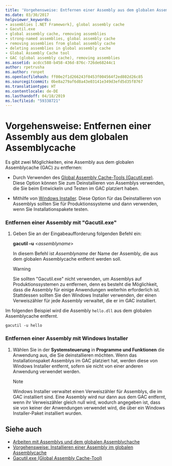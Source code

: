```yaml
---
title: 'Vorgehensweise: Entfernen einer Assembly aus dem globalen Assemblycache'
ms.date: 03/30/2017
helpviewer_keywords:
- assemblies [.NET Framework], global assembly cache
- Gacutil.exe
- global assembly cache, removing assemblies
- strong-named assemblies, global assembly cache
- removing assemblies from global assembly cache
- deleting assemblies in global assembly cache
- Global Assembly Cache tool
- GAC (global assembly cache), removing assemblies
ms.assetid: acdcc588-b458-436d-876c-726de68244c1
author: rpetrusha
ms.author: ronpet
ms.openlocfilehash: ff00e2f1d266243f0453f004564f2ed802d26c85
ms.sourcegitcommit: 0be8a279af6d8a43e03141e349d3efd5d35f8767
ms.translationtype: HT
ms.contentlocale: de-DE
ms.lasthandoff: 04/18/2019
ms.locfileid: "59338721"
---
```

# <a name="how-to-remove-an-assembly-from-the-global-assembly-cache"></a>Vorgehensweise: Entfernen einer Assembly aus dem globalen Assemblycache
Es gibt zwei Möglichkeiten, eine Assembly aus dem globalen Assemblycache (GAC) zu entfernen:  
  
-   Durch Verwenden des [Global Assembly Cache-Tools (Gacutil.exe)](../../../docs/framework/tools/gacutil-exe-gac-tool.md). Diese Option können Sie zum Deinstallieren von Assemblys verwenden, die Sie beim Entwickeln und Testen im GAC platziert haben.  
  
-   Mithilfe von [Windows Installer](/windows/desktop/Msi/windows-installer-portal). Diese Option für das Deinstallieren von Assemblys sollten Sie für Produktionssysteme und dann verwenden, wenn Sie Installationspakete testen.  
  
### <a name="removing-an-assembly-with-gacutilexe"></a>Entfernen einer Assembly mit "Gacutil.exe"  
  
1. Geben Sie an der Eingabeaufforderung folgenden Befehl ein:  
  
     **gacutil –u** \<*assemblyname*>  
  
     In diesem Befehl ist *Assemblyname* der Name der Assembly, die aus dem globalen Assemblycache entfernt werden soll.  
  
    > [!WARNING]
    >  Sie sollten "Gacutil.exe" nicht verwenden, um Assemblys auf Produktionssystemen zu entfernen, denn es besteht die Möglichkeit, dass die Assembly für einige Anwendungen weiterhin erforderlich ist. Stattdessen sollten Sie den Windows Installer verwenden, der einen Verweiszähler für jede Assembly verwaltet, die er im GAC installiert.  
  
 Im folgenden Beispiel wird die Assembly `hello.dll` aus dem globalen Assemblycache entfernt.  
  
```  
gacutil -u hello  
```  
  
### <a name="removing-an-assembly-with-windows-installer"></a>Entfernen einer Assembly mit Windows Installer  
  
1. Wählen Sie in der **Systemsteuerung** in **Programme und Funktionen** die Anwendung aus, die Sie deinstallieren möchten. Wenn das Installationspaket Assemblys im GAC platziert hat, werden diese von Windows Installer entfernt, sofern sie nicht von einer anderen Anwendung verwendet werden.  
  
    > [!NOTE]
    >  Windows Installer verwaltet einen Verweiszähler für Assemblys, die im GAC installiert sind. Eine Assembly wird nur dann aus dem GAC entfernt, wenn ihr Verweiszähler gleich null wird, wodurch angegeben ist, dass sie von keiner der Anwendungen verwendet wird, die über ein Windows Installer-Paket installiert wurden.  
  
## <a name="see-also"></a>Siehe auch

- [Arbeiten mit Assemblys und dem globalen Assemblychache](../../../docs/framework/app-domains/working-with-assemblies-and-the-gac.md)
- [Vorgehensweise: Installieren einer Assembly im globalen Assemblycache](../../../docs/framework/app-domains/how-to-install-an-assembly-into-the-gac.md)
- [Gacutil.exe (Global Assembly Cache-Tool)](../../../docs/framework/tools/gacutil-exe-gac-tool.md)
